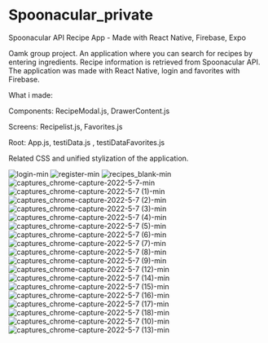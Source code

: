 # Spoonacular_private
Spoonacular API Recipe App - Made with React Native, Firebase, Expo

Oamk group project.
An application where you can search for recipes by entering ingredients.
Recipe information is retrieved from Spoonacular API.
The application was made with React Native, login and favorites with Firebase.

What i made:

Components:
  RecipeModal.js,
  DrawerContent.js
  
Screens:
  Recipelist.js,
  Favorites.js 

Root: 
  App.js,
  testiData.js ,
  testiDataFavorites.js 
  
Related CSS and unified stylization of the application.

![login-min](https://user-images.githubusercontent.com/74067579/172358715-fd4f0372-9ad1-4c6b-a003-4acd30e44f58.png)
![register-min](https://user-images.githubusercontent.com/74067579/172358721-754a10ef-dce0-47ba-a9b7-943524d9c8cb.png)
![recipes_blank-min](https://user-images.githubusercontent.com/74067579/172358717-1f5ac05c-0145-4988-bc5c-1585c4976db1.png)
![captures_chrome-capture-2022-5-7-min](https://user-images.githubusercontent.com/74067579/172358709-c5af04eb-4502-463f-aba7-dedb7fab1b4e.png)
![captures_chrome-capture-2022-5-7 (1)-min](https://user-images.githubusercontent.com/74067579/172358661-7e57a894-1f2d-4093-a60a-1e0d1af58e79.png)
![captures_chrome-capture-2022-5-7 (2)-min](https://user-images.githubusercontent.com/74067579/172358665-ac695122-e89f-4a70-bafb-f02168d0138e.png)
![captures_chrome-capture-2022-5-7 (3)-min](https://user-images.githubusercontent.com/74067579/172358666-6ebbc190-a2b2-47db-a3f4-c20e7e08befa.png)
![captures_chrome-capture-2022-5-7 (4)-min](https://user-images.githubusercontent.com/74067579/172358667-2e84be45-7813-4f93-8437-cd3552f16008.png)
![captures_chrome-capture-2022-5-7 (5)-min](https://user-images.githubusercontent.com/74067579/172358673-ec4a0429-1e37-429d-8a7a-12f417d3c042.png)
![captures_chrome-capture-2022-5-7 (6)-min](https://user-images.githubusercontent.com/74067579/172358675-9f3c0cb2-8b81-40d9-9151-3866b23459a6.png)
![captures_chrome-capture-2022-5-7 (7)-min](https://user-images.githubusercontent.com/74067579/172358679-6661cc60-1290-444a-a5f7-484f66427420.png)
![captures_chrome-capture-2022-5-7 (8)-min](https://user-images.githubusercontent.com/74067579/172358682-8408e876-1baa-4e67-a982-4d08d0a66b30.png)
![captures_chrome-capture-2022-5-7 (9)-min](https://user-images.githubusercontent.com/74067579/172358689-7cec3607-7c7b-4241-b94e-88ee9f8b019f.png)
![captures_chrome-capture-2022-5-7 (12)-min](https://user-images.githubusercontent.com/74067579/172358692-b4407220-ab5e-4dca-bd8e-ad67a7327fea.png)
![captures_chrome-capture-2022-5-7 (14)-min](https://user-images.githubusercontent.com/74067579/172358700-78279b49-ebed-482b-82b4-7a231c98955d.png)
![captures_chrome-capture-2022-5-7 (15)-min](https://user-images.githubusercontent.com/74067579/172358701-94e92b9c-e87a-4f0f-b892-f990f21e6895.png)
![captures_chrome-capture-2022-5-7 (16)-min](https://user-images.githubusercontent.com/74067579/172358703-d2b15c02-62fa-4ef8-9432-b57e83c389bf.png)
![captures_chrome-capture-2022-5-7 (17)-min](https://user-images.githubusercontent.com/74067579/172358705-1c9e24ff-3bf8-4d45-aefd-25bd6d518c48.png)
![captures_chrome-capture-2022-5-7 (18)-min](https://user-images.githubusercontent.com/74067579/172358706-f361dfdf-095f-45b4-8f0b-9158bc08044b.png)
![captures_chrome-capture-2022-5-7 (10)-min](https://user-images.githubusercontent.com/74067579/172358690-bfb294c9-fb5e-450f-b791-53513dccbab8.png)
![captures_chrome-capture-2022-5-7 (13)-min](https://user-images.githubusercontent.com/74067579/172358693-0f26e7cc-8bca-419c-8f76-26c4b874cd78.png)


